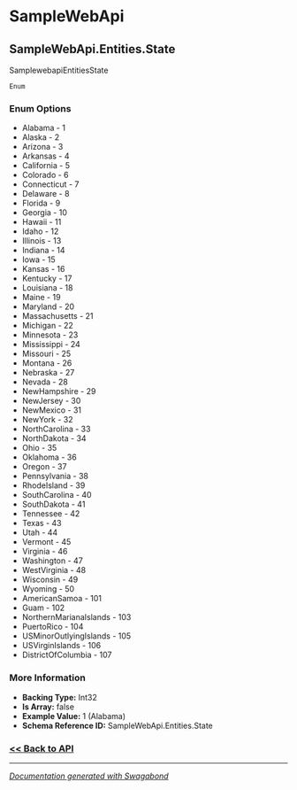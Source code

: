 
# SampleWebApi

## SampleWebApi.Entities.State

SamplewebapiEntitiesState



`Enum`

### Enum Options
* Alabama - 1
* Alaska - 2
* Arizona - 3
* Arkansas - 4
* California - 5
* Colorado - 6
* Connecticut - 7
* Delaware - 8
* Florida - 9
* Georgia - 10
* Hawaii - 11
* Idaho - 12
* Illinois - 13
* Indiana - 14
* Iowa - 15
* Kansas - 16
* Kentucky - 17
* Louisiana - 18
* Maine - 19
* Maryland - 20
* Massachusetts - 21
* Michigan - 22
* Minnesota - 23
* Mississippi - 24
* Missouri - 25
* Montana - 26
* Nebraska - 27
* Nevada - 28
* NewHampshire - 29
* NewJersey - 30
* NewMexico - 31
* NewYork - 32
* NorthCarolina - 33
* NorthDakota - 34
* Ohio - 35
* Oklahoma - 36
* Oregon - 37
* Pennsylvania - 38
* RhodeIsland - 39
* SouthCarolina - 40
* SouthDakota - 41
* Tennessee - 42
* Texas - 43
* Utah - 44
* Vermont - 45
* Virginia - 46
* Washington - 47
* WestVirginia - 48
* Wisconsin - 49
* Wyoming - 50
* AmericanSamoa - 101
* Guam - 102
* NorthernMarianaIslands - 103
* PuertoRico - 104
* USMinorOutlyingIslands - 105
* USVirginIslands - 106
* DistrictOfColumbia - 107


### More Information

* **Backing Type:** Int32
* **Is Array:** false
* **Example Value:** 1 (Alabama)
* **Schema Reference ID:** SampleWebApi.Entities.State



### [<< Back to API](../SampleWebApi.Readme.md)

*** 

*[Documentation generated with Swagabond](https://github.com/jordanbleu/swagabond)*

